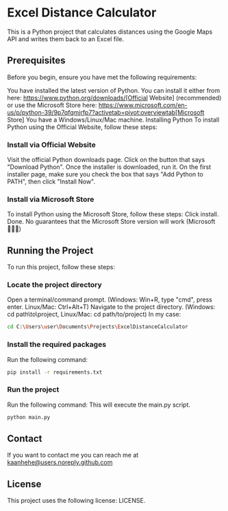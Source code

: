 # Excel Distance Calculator
This is a Python project that calculates distances using the Google Maps API and writes them back to an Excel file.

## Prerequisites
Before you begin, ensure you have met the following requirements:

You have installed the latest version of Python. You can install it either from here: https://www.python.org/downloads/[Official Website] (recommended) or use the Microsoft Store here: https://www.microsoft.com/en-us/p/python-39/9p7qfqmjrfp7?activetab=pivot:overviewtab[Microsoft Store]
You have a Windows/Linux/Mac machine.
Installing Python
To install Python using the Official Website, follow these steps:

### Install via Official Website
Visit the official Python downloads page.
Click on the button that says "Download Python".
Once the installer is downloaded, run it. On the first installer page, make sure you check the box that says "Add Python to PATH", then click "Install Now".

### Install via Microsoft Store
To install Python using the Microsoft Store, follow these steps:
Click install.
Done.
No guarantees that the Microsoft Store version will work (Microsoft 🤷🏿‍♂️)

## Running the Project
To run this project, follow these steps:

### Locate the project directory
Open a terminal/command prompt. (Windows: Win+R, type "cmd", press enter. Linux/Mac: Ctrl+Alt+T)
Navigate to the project directory. (Windows: cd path\to\project, Linux/Mac: cd path/to/project)
In my case:
```bash
cd C:\Users\user\Documents\Projects\ExcelDistanceCalculator
```

### Install the required packages
Run the following command:
```bash
pip install -r requirements.txt
```

### Run the project
Run the following command:
This will execute the main.py script.
```bash
python main.py
```

## Contact
If you want to contact me you can reach me at kaanhehe@users.noreply.github.com

## License
This project uses the following license: LICENSE.
